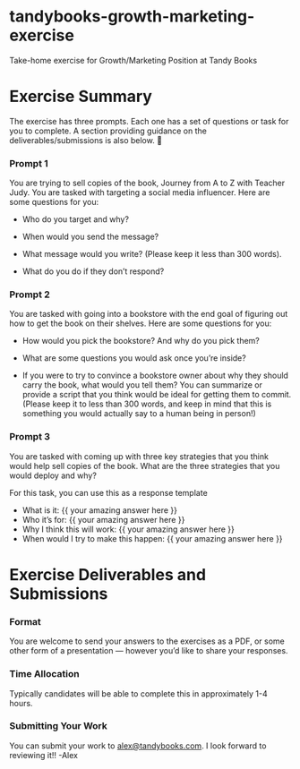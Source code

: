 # tandybooks-growth-marketing-exercise
Take-home exercise for Growth/Marketing Position at Tandy Books
 
# Exercise Summary

The exercise has three prompts. Each one has a set of questions or task for you to complete. A section providing guidance on the deliverables/submissions is also below. 🙂


### Prompt 1

You are trying to sell copies of the book, Journey from A to Z with Teacher Judy. You are tasked with targeting a social media influencer. Here are some questions for you:

-   Who do you target and why?
    
-   When would you send the message?
    
-   What message would you write? (Please keep it less than 300 words).
    
-   What do you do if they don’t respond?
    

  

### Prompt 2

You are tasked with going into a bookstore with the end goal of figuring out how to get the book on their shelves. Here are some questions for you:

-   How would you pick the bookstore? And why do you pick them?
    
-   What are some questions you would ask once you’re inside?
    
-   If you were to try to convince a bookstore owner about why they should carry the book, what would you tell them? You can summarize or provide a script that you think would be ideal for getting them to commit. (Please keep it to less than 300 words, and keep in mind that this is something you would actually say to a human being in person!)
    

### Prompt 3

You are tasked with coming up with three key strategies that you think would help sell copies of the book. What are the three strategies that you would deploy and why?

For this task, you can use this as a response template
- What is it: {{ your amazing answer here }}
- Who it’s for: {{ your amazing answer here }}
- Why I think this will work: {{ your amazing answer here }}
- When would I try to make this happen: {{ your amazing answer here }}

# Exercise Deliverables and Submissions

### Format
You are welcome to send your answers to the exercises as a PDF, or some other form of a presentation — however you’d like to share your responses.

### Time Allocation

Typically candidates will be able to complete this in approximately 1-4 hours.

### Submitting Your Work
You can submit your work to [alex@tandybooks.com](mailto:alex@tandybooks.com). I look forward to reviewing it!!
-Alex
